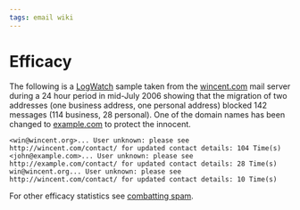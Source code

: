 ```yaml
---
tags: email wiki
---
```


# Efficacy

The following is a [LogWatch](/wiki/LogWatch) sample taken from the [wincent.com](/wiki/wincent.com) mail server during a 24 hour period in mid-July 2006 showing that the migration of two addresses (one business address, one personal address) blocked 142 messages (114 business, 28 personal). One of the domain names has been changed to [example.com](/wiki/example.com) to protect the innocent.

    <win@wincent.org>... User unknown: please see http://wincent.com/contact/ for updated contact details: 104 Time(s)
    <john@example.com>... User unknown: please see http://example.com/contact/ for updated contact details: 28 Time(s)
    win@wincent.org... User unknown: please see http://wincent.com/contact/ for updated contact details: 10 Time(s)

For other efficacy statistics see [combatting spam](/wiki/combatting_spam).
